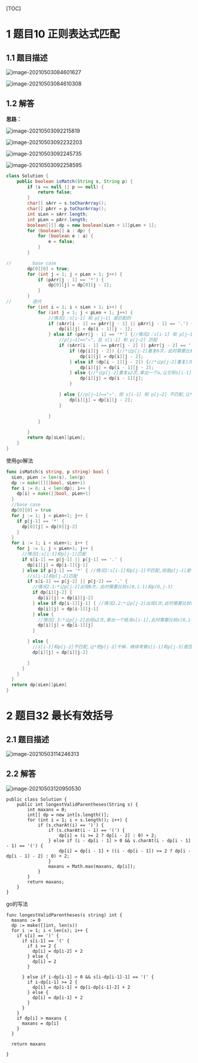 [TOC]



# 1 题目10 正则表达式匹配

## 1.1 题目描述

![image-20210503084601627](file:///Users/cuiguangsong/go/src/docs/Algorithm/images/image-20210503084601627.png?lastModify=1622442044)

![image-20210503084610308](file:///Users/cuiguangsong/go/src/docs/Algorithm/images/image-20210503084610308.png?lastModify=1622442044)

## 1.2 解答

**思路：**

![image-20210503092215819](file:///Users/cuiguangsong/go/src/docs/Algorithm/images/image-20210503092215819.png?lastModify=1622442044)

![image-20210503092232203](file:///Users/cuiguangsong/go/src/docs/Algorithm/images/image-20210503092232203.png?lastModify=1622442044)

![image-20210503092245735](file:///Users/cuiguangsong/go/src/docs/Algorithm/images/image-20210503092245735.png?lastModify=1622442044)

![image-20210503092258595](file:///Users/cuiguangsong/go/src/docs/Algorithm/images/image-20210503092258595.png?lastModify=1622442044)

```java
class Solution {
    public boolean isMatch(String s, String p) {
        if (s == null || p == null) {
            return false;
        }
        char[] sArr = s.toCharArray();
        char[] pArr = p.toCharArray();
        int sLen = sArr.length;
        int pLen = pArr.length;
        boolean[][] dp = new boolean[sLen + 1][pLen + 1];
        for (boolean[] a : dp) {
            for (boolean e : a) {
                e = false;
            }
        }

//        base case
        dp[0][0] = true;
        for (int j = 1; j < pLen + 1; j++) {
            if (pArr[j - 1] == '*') {
                dp[0][j] = dp[0][j - 2];
            }
        }
//        迭代
        for (int i = 1; i < sLen + 1; i++) {
            for (int j = 1; j < pLen + 1; j++) {
                //情况1：s[i-1] 和 p[j−1] 是匹配的
                if (sArr[i - 1] == pArr[j - 1] || pArr[j - 1] == '.') {
                    dp[i][j] = dp[i - 1][j - 1];
                } else if (pArr[j - 1] == '*') {//情况2：s[i-1] 和 p[j−1] 是不匹配的
                    //p[j−1]=="∗"，且 s[i-1] 和 p[j−2] 匹配
                    if (sArr[i - 1] == pArr[j - 2] || pArr[j - 2] == '.') {
                        if (dp[i][j - 2]) {//*让p[j-2]重复0次，此时需要比较s(0,i-1)和p(0,j-3)
                            dp[i][j] = dp[i][j - 2];
                        } else if (dp[i - 1][j - 2]) {//*让p[j-2]重复1次,此时需要比较s(0,i-2)和p(0,j-3)
                            dp[i][j] = dp[i - 1][j - 2];
                        } else {//*让p[j-2]重复≥2次,拿出一个a,让它和s[i-1]抵消，此时需要比较s(0,i-2)和p(0,j-1)
                            dp[i][j] = dp[i - 1][j];
                        }

                    } else {//p[j−1]=="∗"，但 s[i-1] 和 p[j−2] 不匹配,让*干掉p[j-2],继续考察p[j-3]
                        dp[i][j] = dp[i][j - 2];
                    }

                }
            }

        }
        return dp[sLen][pLen];
    }
}
```

使用go解法

```go
func isMatch(s string, p string) bool {
  sLen, pLen := len(s), len(p)
  dp := make([][]bool, sLen+1)
  for i := 0; i < len(dp); i++ {
    dp[i] = make([]bool, pLen+1)
  }
  //base case
  dp[0][0] = true
  for j := 1; j < pLen+1; j++ {
    if p[j-1] == '*' {
      dp[0][j] = dp[0][j-2]
    }
  }
  for i := 1; i < sLen+1; i++ {
    for j := 1; j < pLen+1; j++ {
      //情况1:s[i-1]和p[j-1]匹配
      if s[i-1] == p[j-1] || p[j-1] == '.' {
        dp[i][j] = dp[i-1][j-1]
      } else if p[j-1] == '*' { //情况2:s[i-1]和p[j-1]不匹配,但是p[j-1]是*
        //s[i-1]和p[j-2]匹配
        if s[i-1] == p[j-2] || p[j-2] == '.' {
          //情况2.1:*让p[j-2]出现0次，此时需要比较s(0,i-1)和p(0,j-3)
          if dp[i][j-2] {
            dp[i][j] = dp[i][j-2]
          } else if dp[i-1][j-1] { //情况2.2:*让p[j-2]出现1次,此时需要比较s(0,i-2)和p(0,j-2)
            dp[i][j] = dp[i-1][j-1]
          } else {
            //情况2.3:*让p[j-2]出现≥2次,拿出一个抵消s[i-1],此时需要比较s(0,i-2)和p(0,j-1)
            dp[i][j] = dp[i-1][j]
          }

        } else {
          //s[i-1]和p[j-2]不匹配,让*把p[j-2]干掉，继续考察s[i-1]和p[j-3]是否匹配
          dp[i][j] = dp[i][j-2]

        }
      }
    }
  }
  return dp[sLen][pLen]
}
```

# 2 题目32 最长有效括号

## 2.1 题目描述

![image-20210503114246313](file:///Users/cuiguangsong/go/src/docs/Algorithm/images/image-20210503114246313.png?lastModify=1622442044)

## 2.2 解答

![image-20210503120950530](file:///Users/cuiguangsong/go/src/docs/Algorithm/images/image-20210503120950530.png?lastModify=1622442044)



```
public class Solution {
    public int longestValidParentheses(String s) {
        int maxans = 0;
        int[] dp = new int[s.length()];
        for (int i = 1; i < s.length(); i++) {
            if (s.charAt(i) == ')') {
                if (s.charAt(i - 1) == '(') {
                    dp[i] = (i >= 2 ? dp[i - 2] : 0) + 2;
                } else if (i - dp[i - 1] > 0 && s.charAt(i - dp[i - 1] - 1) == '(') {
                    dp[i] = dp[i - 1] + ((i - dp[i - 1]) >= 2 ? dp[i - dp[i - 1] - 2] : 0) + 2;
                }
                maxans = Math.max(maxans, dp[i]);
            }
        }
        return maxans;
    }
}
```

go的写法

```
func longestValidParentheses(s string) int {
  maxans := 0
  dp := make([]int, len(s))
  for i := 1; i < len(s); i++ {
    if s[i] == ')' {
      if s[i-1] == '(' {
        if i >= 2 {
          dp[i] = dp[i-2] + 2
        } else {
          dp[i] = 2
        }

      } else if i-dp[i-1] > 0 && s[i-dp[i-1]-1] == '(' {
        if i-dp[i-1] >= 2 {
          dp[i] = dp[i-1] + dp[i-dp[i-1]-2] + 2
        } else {
          dp[i] = dp[i-1] + 2
        }
      }
    }
    if dp[i] > maxans {
      maxans = dp[i]
    }
  }

  return maxans

}
```